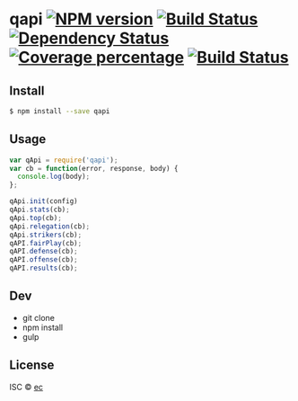 # qapi [![NPM version][npm-image]][npm-url] [![Build Status][travis-image]][travis-url] [![Dependency Status][daviddm-image]][daviddm-url] [![Coverage percentage][coveralls-image]][coveralls-url] [![Build Status][circleci-image]][circleci-url]
>


## Install

```sh
$ npm install --save qapi
```


## Usage

```js
var qApi = require('qapi');
var cb = function(error, response, body) {
  console.log(body);
};

qApi.init(config)
qApi.stats(cb);
qApi.top(cb);
qApi.relegation(cb);
qApi.strikers(cb);
qAPI.fairPlay(cb);
qAPI.defense(cb);
qAPI.offense(cb);
qAPI.results(cb);

```

## Dev
* git clone
* npm install
* gulp

## License

ISC © [ec]()


[npm-image]: https://badge.fury.io/js/qapi.svg
[npm-url]: https://npmjs.org/package/qapi
[travis-image]: https://travis-ci.org/calderas/qapi.svg?branch=master
[travis-url]: https://travis-ci.org/calderas/qapi
[daviddm-image]: https://david-dm.org/calderas/qapi.svg?theme=shields.io
[daviddm-url]: https://david-dm.org/calderas/qapi
[coveralls-image]: https://coveralls.io/repos/calderas/qapi/badge.svg?branch=master&service=github
[coveralls-url]: https://coveralls.io/r/calderas/qapi
[circleci-image]: https://circleci.com/gh/calderas/qapi.svg?&style=shield&circle-token=5f1f746b5735e6bf01b00ff8f55b2dc0c1eb4352
[circleci-url]: https://circleci.com/gh/calderas/qapi
